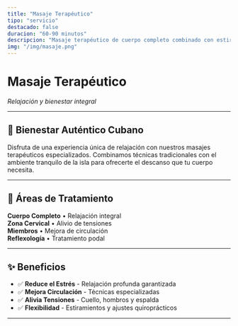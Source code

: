 ```yaml
---
title: "Masaje Terapéutico"
tipo: "servicio"
destacado: false
duracion: "60-90 minutos"
descripcion: "Masaje terapéutico de cuerpo completo combinado con estiramientos y quiropraxia para tu bienestar integral. Relajación profunda en Cuba."
img: "/img/masaje.png"
---
```


# Masaje Terapéutico

*Relajación y bienestar integral*

---

## 🌿 Bienestar Auténtico Cubano

Disfruta de una experiencia única de relajación con nuestros masajes terapéuticos especializados. Combinamos técnicas tradicionales con el ambiente tranquilo de la isla para ofrecerte el descanso que tu cuerpo necesita.


---

## 🤲 Áreas de Tratamiento

**Cuerpo Completo** • Relajación integral  
**Zona Cervical** • Alivio de tensiones  
**Miembros** • Mejora de circulación  
**Reflexología** • Tratamiento podal


---

## ✨ Beneficios

- ✅ **Reduce el Estrés** - Relajación profunda garantizada
- ✅ **Mejora Circulación** - Técnicas especializadas
- ✅ **Alivia Tensiones** - Cuello, hombros y espalda
- ✅ **Flexibilidad** - Estiramientos y ajustes quiroprácticos

---





